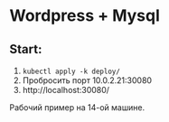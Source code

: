 # Wordpress + Mysql

## Start:
1. `kubectl apply -k deploy/`
2. Пробросить порт 10.0.2.21:30080
3. http://localhost:30080/

Рабочий пример на 14-ой машине.